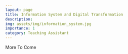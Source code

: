 ```yaml
---
layout: page
title: Information System and Digital Transformation
description:
img: assets/img/information_system.jpg
importance: 1
category: Teaching Assistant
---
```


More To Come
